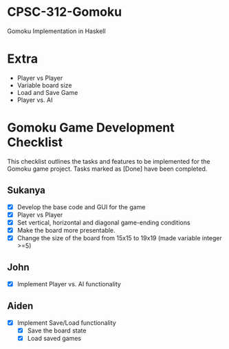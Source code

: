# CPSC-312-Gomoku
Gomoku Implementation in Haskell

# Extra
- Player vs Player
- Variable board size
- Load and Save Game
- Player vs. AI

# Gomoku Game Development Checklist

This checklist outlines the tasks and features to be implemented for the Gomoku game project. Tasks marked as [Done] have been completed.

## Sukanya
- [x] Develop the base code and GUI for the game
- [x] Player vs Player
- [x] Set vertical, horizontal and diagonal game-ending conditions
- [x] Make the board more presentable.
- [x] Change the size of the board from 15x15 to 19x19 (made variable integer >=5)

## John
- [x] Implement Player vs. AI functionality

## Aiden
- [x] Implement Save/Load functionality
    - [x] Save the board state
    - [x] Load saved games
